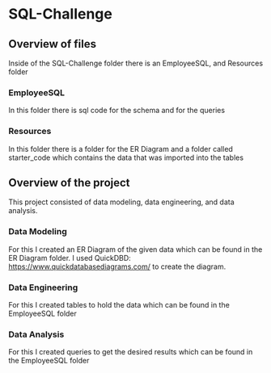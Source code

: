 # SQL-Challenge
## Overview of files
Inside of the SQL-Challenge folder there is an EmployeeSQL, and Resources folder
### EmployeeSQL
In this folder there is sql code for the schema and for the queries
### Resources
In this folder there is a folder for the ER Diagram and a folder called starter_code which contains the data that was imported into the tables

## Overview of the project
This project consisted of data modeling, data engineering, and data analysis.
### Data Modeling
For this I created an ER Diagram of the given data which can be found in the ER Diagram folder. I used QuickDBD: https://www.quickdatabasediagrams.com/ to create the diagram.
### Data Engineering
For this I created tables to hold the data which can be found in the EmployeeSQL folder
### Data Analysis
For this I created queries to get the desired results which can be found in the EmployeeSQL folder
